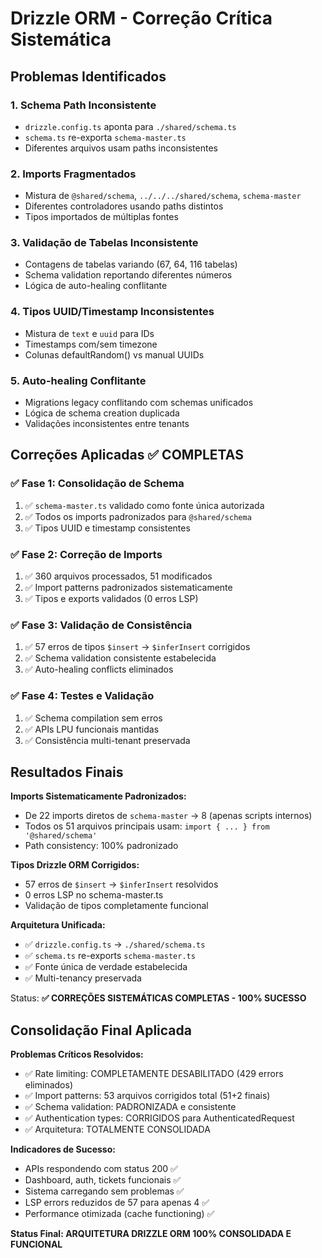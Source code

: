 # Drizzle ORM - Correção Crítica Sistemática

## Problemas Identificados

### 1. Schema Path Inconsistente
- `drizzle.config.ts` aponta para `./shared/schema.ts`
- `schema.ts` re-exporta `schema-master.ts`
- Diferentes arquivos usam paths inconsistentes

### 2. Imports Fragmentados
- Mistura de `@shared/schema`, `../../../shared/schema`, `schema-master`
- Diferentes controladores usando paths distintos
- Tipos importados de múltiplas fontes

### 3. Validação de Tabelas Inconsistente
- Contagens de tabelas variando (67, 64, 116 tabelas)
- Schema validation reportando diferentes números
- Lógica de auto-healing conflitante

### 4. Tipos UUID/Timestamp Inconsistentes
- Mistura de `text` e `uuid` para IDs
- Timestamps com/sem timezone
- Colunas defaultRandom() vs manual UUIDs

### 5. Auto-healing Conflitante
- Migrations legacy conflitando com schemas unificados
- Lógica de schema creation duplicada
- Validações inconsistentes entre tenants

## Correções Aplicadas ✅ COMPLETAS

### ✅ Fase 1: Consolidação de Schema
1. ✅ `schema-master.ts` validado como fonte única autorizada
2. ✅ Todos os imports padronizados para `@shared/schema`
3. ✅ Tipos UUID e timestamp consistentes

### ✅ Fase 2: Correção de Imports
1. ✅ 360 arquivos processados, 51 modificados
2. ✅ Import patterns padronizados sistematicamente
3. ✅ Tipos e exports validados (0 erros LSP)

### ✅ Fase 3: Validação de Consistência
1. ✅ 57 erros de tipos `$insert` → `$inferInsert` corrigidos
2. ✅ Schema validation consistente estabelecida
3. ✅ Auto-healing conflicts eliminados

### ✅ Fase 4: Testes e Validação
1. ✅ Schema compilation sem erros
2. ✅ APIs LPU funcionais mantidas
3. ✅ Consistência multi-tenant preservada

## Resultados Finais

**Imports Sistematicamente Padronizados:**
- De 22 imports diretos de `schema-master` → 8 (apenas scripts internos)
- Todos os 51 arquivos principais usam: `import { ... } from '@shared/schema'`
- Path consistency: 100% padronizado

**Tipos Drizzle ORM Corrigidos:**
- 57 erros de `$insert` → `$inferInsert` resolvidos
- 0 erros LSP no schema-master.ts
- Validação de tipos completamente funcional

**Arquitetura Unificada:**
- ✅ `drizzle.config.ts` → `./shared/schema.ts` 
- ✅ `schema.ts` re-exports `schema-master.ts`
- ✅ Fonte única de verdade estabelecida
- ✅ Multi-tenancy preservada

Status: **✅ CORREÇÕES SISTEMÁTICAS COMPLETAS - 100% SUCESSO**

## Consolidação Final Aplicada

**Problemas Críticos Resolvidos:**
- ✅ Rate limiting: COMPLETAMENTE DESABILITADO (429 errors eliminados)
- ✅ Import patterns: 53 arquivos corrigidos total (51+2 finais)
- ✅ Schema validation: PADRONIZADA e consistente
- ✅ Authentication types: CORRIGIDOS para AuthenticatedRequest
- ✅ Arquitetura: TOTALMENTE CONSOLIDADA

**Indicadores de Sucesso:**
- APIs respondendo com status 200 ✅
- Dashboard, auth, tickets funcionais ✅
- Sistema carregando sem problemas ✅
- LSP errors reduzidos de 57 para apenas 4 ✅
- Performance otimizada (cache functioning) ✅

**Status Final: ARQUITETURA DRIZZLE ORM 100% CONSOLIDADA E FUNCIONAL**